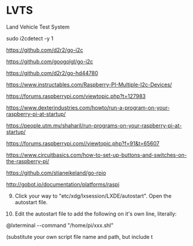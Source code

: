# LVTS
Land Vehicle Test System


sudo i2cdetect -y 1

https://github.com/d2r2/go-i2c

https://github.com/googolgl/go-i2c

https://github.com/d2r2/go-hd44780

https://www.instructables.com/Raspberry-PI-Multiple-I2c-Devices/

https://forums.raspberrypi.com/viewtopic.php?t=127983

https://www.dexterindustries.com/howto/run-a-program-on-your-raspberry-pi-at-startup/

https://people.utm.my/shaharil/run-programs-on-your-raspberry-pi-at-startup/

https://forums.raspberrypi.com//viewtopic.php?f=91&t=65607

https://www.circuitbasics.com/how-to-set-up-buttons-and-switches-on-the-raspberry-pi/

https://github.com/stianeikeland/go-rpio

http://gobot.io/documentation/platforms/raspi


9. Click your way to "etc/xdg/lxsession/LXDE/autostart". Open the autostart file.

10. Edit the autostart file to add the following on it's own line, literally:

@lxterminal --command "/home/pi/xxx.shl"

(substitute your own script file name and path, but include t




